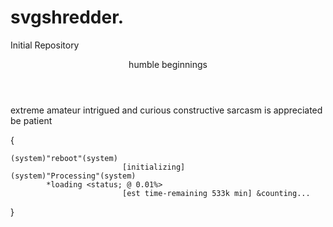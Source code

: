 # svgshredder.
Initial Repository
<header>humble beginnings</header>
extreme amateur 
intrigued and curious 
constructive sarcasm is appreciated
be patient

{
    
    (system)"reboot"(system)
                             [initializing]
    (system)"Processing"(system)
            *loading <status; @ 0.01%> 
                             [est time-remaining 533k min] &counting...

}
